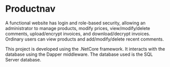 # Productnav
A functional website has login and role-based security, allowing an administrator to manage products, modify prices, view/modify/delete comments, upload/encrypt invoices, and download/decrypt invoices. Ordinary users can view products and add/modify/delete recent comments.

This project is developed using the .NetCore framework. It interacts with the database using the Dapper middleware. The database used is the SQL Server database.

